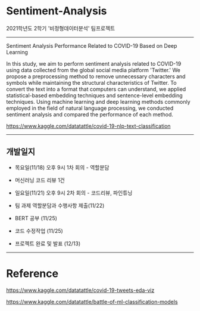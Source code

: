 # Sentiment-Analysis 

2021학년도 2학기 '비정형데이터분석' 팀프로젝트 

- - -
Sentiment Analysis Performance Related to COVID-19 Based on Deep Learning

In this study, we aim to perform sentiment analysis related to COVID-19 using data collected from the global social media platform 'Twitter.' We propose a preprocessing method to remove unnecessary characters and symbols while maintaining the structural characteristics of Twitter. To convert the text into a format that computers can understand, we applied statistical-based embedding techniques and sentence-level embedding techniques. Using machine learning and deep learning methods commonly employed in the field of natural language processing, we conducted sentiment analysis and compared the performance of each method.


https://www.kaggle.com/datatattle/covid-19-nlp-text-classification 

---

## 개발일지

- 목요일(11/18) 오후 9시 1차 회의 - 역할분담

- 머신러닝 코드 리뷰 1건 
- 일요일(11/21) 오후 9시 2차 회의 - 코드리뷰, 파인튜닝

- 팀 과제 역할분담과 수행사항 제출(11/22)

- BERT 공부 (11/25)
- 코드 수정작업 (11/25)

- 프로젝트 완료 및 발표 (12/13)

- - -
# Reference
https://www.kaggle.com/datatattle/covid-19-tweets-eda-viz

https://www.kaggle.com/datatattle/battle-of-ml-classification-models
